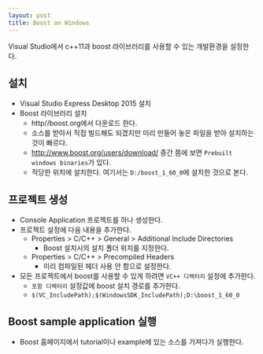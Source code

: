 ```yaml
---
layout: post
title: Boost on Windows
---
```


Visual Studio에서 c++11과 boost 라이브러리를 사용할 수 있는 개발환경을 설정한다.

## 설치
- Visual Studio Express Desktop 2015 설치
- Boost 라이브러리 설치
  - http//boost.org에서 다운로드 한다.
  - 소스를 받아서 직접 빌드해도 되겠지만 미리 만들어 놓은 파일을 받아 설치하는 것이 빠르다.
  - http://www.boost.org/users/download/ 중간 쯤에 보면 `Prebuilt windows binaries`가 있다.
  - 적당한 위치에 설치한다. 여기서는 `D:/boost_1_60_0`에 설치한 것으로 본다.

## 프로젝트 생성
- Console Application 프로젝트를 하나 생성한다.
- 프로젝트 설정에 다음 내용을 추가한다.
  * Properties > C/C++ > General > Additional Include Directories
    - Boost 설치시의 설치 폴더 위치를 지정한다.
  * Properties > C/C++ > Precompiled Headers
    - 미리 컴파일된 헤더 사용 안 함으로 설정한다.
- 모든 프로젝트에서 boost를 사용할 수 있게 하려면 `VC++ 디렉터리` 설정에 추가한다.
  * `포함 디렉터리` 설정값에 boost 설치 경로를 추가한다. 
  * `$(VC_IncludePath);$(WindowsSDK_IncludePath);D:\boost_1_60_0`
  
## Boost sample application 실행
- Boost 홈페이지에서 tutorial이나 example에 있는 소스를 가져다가 실행한다.
